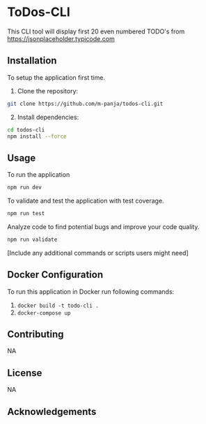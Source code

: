 # ToDos-CLI

This CLI tool will display first 20 even numbered TODO's from  https://jsonplaceholder.typicode.com

## Installation

To setup the application first time.

1. Clone the repository:

```bash
git clone https://github.com/m-panja/todos-cli.git
```

2. Install dependencies:

```bash
cd todos-cli
npm install --force
```

## Usage

To run the application

```bash
npm run dev
```

To validate and test the application with test coverage.

```bash
npm run test
```

Analyze code to find potential bugs and improve your code quality.

```bash
npm run validate
```

[Include any additional commands or scripts users might need]

## Docker Configuration

To run this application in Docker run following commands:

1. ```docker build -t todo-cli .```
2. ```docker-compose up```


## Contributing

NA

## License

NA

## Acknowledgements

